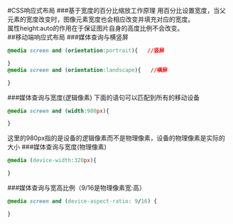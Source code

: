 #CSS响应式布局
###基于宽度的百分比缩放工作原理
用百分比设置宽度，当父元素的宽度改变时，图像元素宽度也会相应改变并填充对应的宽度。<br>
属性height:auto的作用在于保证图片自身的高度比例不会改变。<br>
##移动端响应式布局
###媒体查询与横竖屏
```css
@media screen and (orientation:portrait){   //竖屏

}
@media screen and (orientation:landscape){   //横屏

}
```
###媒体查询与宽度(逻辑像素)
下面的语句可以匹配到所有的移动设备
```css
@media screen and (width:980px){

}
```
这里的980px指的是设备的逻辑像素而不是物理像素，设备的物理像素是实际的大小
###媒体查询与宽度(物理像素)
```css
@media (device-width:320px){

}
```
###媒体查询与宽高比例（9/16是物理像素宽:高）
```css
@media screen and (device-aspect-ratio: 9/16) {

}
```


